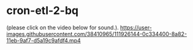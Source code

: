 # cron-etl-2-bq

(please click on the video below for sound.). 
https://user-images.githubusercontent.com/38410965/111926144-0c334400-8a82-11eb-9af7-d5a19c9afdf4.mp4
